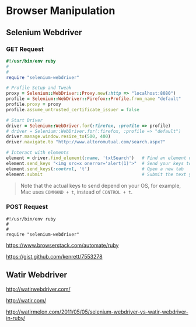# Browser Manipulation 




## Selenium Webdriver

### GET Request 
```ruby
#!/usr/bin/env ruby
#
#
require "selenium-webdriver"

# Profile Setup and Tweak 
proxy = Selenium::WebDriver::Proxy.new(:http => "localhost:8080")       # Set Proxy hostname and port 
profile = Selenium::WebDriver::Firefox::Profile.from_name "default"     # Use an existing profile name 
profile.proxy = proxy                                                   # Set Proxy
profile.assume_untrusted_certificate_issuer = false                     # Accept untrusted SSL certificates 

# Start Driver 
driver = Selenium::WebDriver.for(:firefox, :profile => profile)         # Start firefox driver with specified profile
# driver = Selenium::WebDriver.for(:firefox, :profile => "default")     # Use this line if just need a current profile and no need to setup or tweak your profile
driver.manage.window.resize_to(500, 400)                                # Set Browser windows size
driver.navigate.to "http://www.altoromutual.com/search.aspx?"           # The URL to navigate 

# Interact with elements
element = driver.find_element(:name, 'txtSearch')   # Find an element named 'txtSearch'
element.send_keys "<img src=x onerror='alert(1)'>"  # Send your keys to element
element.send_keys(:control, 't')                    # Open a new tab
element.submit                                      # Submit the text you've just sent
```


> Note that the actual keys to send depend on your OS, for example, Mac uses `COMMAND + t`, instead of `CONTROL + t`.


### POST Request 
```
#!/usr/bin/env ruby
#
#
require "selenium-webdriver"

```





https://www.browserstack.com/automate/ruby

https://gist.github.com/kenrett/7553278



## Watir Webdriver
http://watirwebdriver.com/

http://watir.com/


http://watirmelon.com/2011/05/05/selenium-webdriver-vs-watir-webdriver-in-ruby/